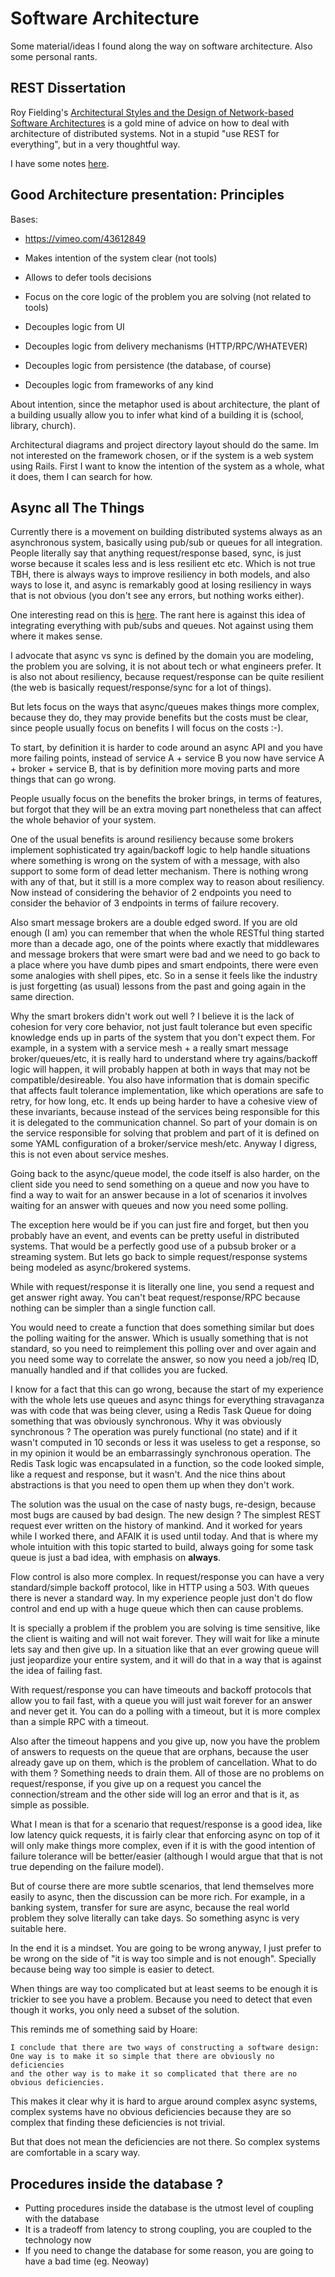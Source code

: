 # Software Architecture

Some material/ideas I found along the way on software architecture.
Also some personal rants.

## REST Dissertation

Roy Fielding's [Architectural Styles and the Design of Network-based Software Architectures](https://www.ics.uci.edu/~fielding/pubs/dissertation/top.htm)
is a gold mine of advice on how to deal with architecture of distributed systems.
Not in a stupid "use REST for everything", but in a very thoughtful way.

I have some notes [here](./articles/fielding-dissertation-rest.md).

## Good Architecture presentation: Principles

Bases:

* https://vimeo.com/43612849

* Makes intention of the system clear (not tools)
* Allows to defer tools decisions
* Focus on the core logic of the problem you are solving (not related to tools)
* Decouples logic from UI
* Decouples logic from delivery mechanisms (HTTP/RPC/WHATEVER)
* Decouples logic from persistence (the database, of course)
* Decouples logic from frameworks of any kind

About intention, since the metaphor used is about architecture, the plant of a building
usually allow you to infer what kind of a building it is (school, library, church).

Architectural diagrams and project directory layout should do the same. Im not interested
on the framework chosen, or if the system is a web system using Rails. First I want to
know the intention of the system as a whole, what it does, them I can search for how.


## Async all The Things

Currently there is a movement on building distributed systems always as an 
asynchronous system, basically using pub/sub or queues for all integration.
People literally say that anything request/response based, sync, is just
worse because it scales less and is less resilient etc etc. Which is not
true TBH, there is always ways to improve resiliency in both models, and also
ways to lose it, and async is remarkably good at losing resiliency in ways
that is not obvious (you don't see any errors, but nothing works either).

One interesting read on this is [here](https://cpitman.github.io/microservices/2018/03/25/microservice-antipattern-queue-explosion.html#.Y2KFmNLMIUE).
The rant here is against this idea of integrating everything with pub/subs and
queues. Not against using them where it makes sense.

I advocate that async vs sync is defined by the domain you are modeling,
the problem you are solving, it is not about tech or what engineers prefer.
It is also not about resiliency, because request/response can be quite resilient
(the web is basically request/response/sync for a lot of things).

But lets focus on the ways that async/queues makes things more complex, because
they do, they may provide benefits but the costs must be clear, since people
usually focus on benefits I will focus on the costs :-).

To start, by definition it is harder to code around an async API and you have
more failing points, instead of service A + service B you now have
service A + broker + service B, that is by definition more moving parts
and more things that can go wrong.

People usually focus on the benefits the broker brings, in terms of features,
but forgot that they will be an extra moving part nonetheless that can
affect the whole behavior of your system.

One of the usual benefits is around resiliency because some brokers implement
sophisticated try again/backoff logic to help handle situations where something
is wrong on the system of with a message, with also support to some form of
dead letter mechanism. There is nothing wrong with any of that, but it still
is a more complex way to reason about resiliency. Now instead of considering
the behavior of 2 endpoints you need to consider the behavior of 3 endpoints
in terms of failure recovery.

Also smart message brokers are a double edged sword. If you are old enough
(I am) you can remember that when the whole RESTful thing started more than
a decade ago, one of the points where exactly that middlewares and message
brokers that were smart were bad and we need to go back to a place where you
have dumb pipes and smart endpoints, there were even some analogies with
shell pipes, etc. So in a sense it feels like the industry is just forgetting
(as usual) lessons from the past and going again in the same direction.

Why the smart brokers didn't work out well ? I believe it is the lack of cohesion
for very core behavior, not just fault tolerance but even specific knowledge
ends up in parts of the system that you don't expect them. For example, in a
system with a service mesh + a really smart message broker/queues/etc, it is really hard
to understand where try agains/backoff logic will happen, it will probably
happen at both in ways that may not be compatible/desireable. You also have information
that is domain specific that affects fault tolerance implementation, like
which operations are safe to retry, for how long, etc. It ends up being
harder to have a cohesive view of these invariants, because instead of
the services being responsible for this it is delegated to the communication
channel. So part of your domain is on the service responsible for solving
that problem and part of it is defined on some YAML configuration of a
broker/service mesh/etc. Anyway I digress, this is not even about service meshes.

Going back to the async/queue model, the code itself is also harder,
on the client side you need to send something on a queue and now you have to
find a way to wait for an answer because in a lot of scenarios it
involves waiting for an answer with queues and now you need some polling.

The exception here would be if you can just fire and forget, but then you probably
have an event, and events can be pretty useful in distributed systems. That would be a perfectly
good use of a pubsub broker or a streaming system. But lets go back to simple
request/response systems being modeled as async/brokered systems.

While with request/response it is literally one line, you send a request and
get answer right away. You can't beat request/response/RPC because nothing
can be simpler than a single function call.

You would need to create a function that does something similar but does the
polling waiting for the answer. Which is usually something that is not standard,
so you need to reimplement this polling over and over again
and you need some way to correlate the answer, so now you need a job/req ID,
manually handled and if that collides you are fucked.

I know for a fact that this can go wrong, because the start of my experience with
the whole lets use queues and async things for everything stravaganza was with code
that was being clever, using a Redis Task Queue for doing something that was
obviously synchronous. Why it was obviously synchronous ? The operation was
purely functional (no state) and if it wasn't computed in 10 seconds or less
it was useless to get a response, so in my opinion it would be an embarrassingly
synchronous operation. The Redis Task logic was encapsulated in a function, so
the code looked simple, like a request and response, but it wasn't. And the nice
thins about abstractions is that you need to open them up when they don't work.

The solution was the usual on the case of nasty bugs, re-design, because most
bugs are caused by bad design. The new design ? The simplest REST request ever
written on the history of mankind. And it worked for years while I worked there,
and AFAIK it is used until today. And that is where my whole intuition with
this topic started to build, always going for some task queue is just a bad
idea, with emphasis on **always**.

Flow control is also more complex. In request/response you can have a very
standard/simple backoff protocol, like in HTTP using a 503.
With queues there is never a standard way. In my experience people just don't
do flow control and end up with a huge queue which then can cause problems.

It is specially a problem if the problem you are solving is time sensitive,
like the client is waiting and will not wait forever. They will wait for like
a minute lets say and then give up. In a situation like that an ever growing
queue will just jeopardize your entire system, and it will do that in a way
that is against the idea of failing fast.

With request/response you can have timeouts and backoff protocols that allow you
to fail fast, with a queue you will just wait forever for an answer and never
get it. You can do a polling with a timeout, but it is more complex than a
simple RPC with a timeout.

Also after the timeout happens and you give up, now you have the problem of
answers to requests on the queue that are orphans, because the user already
gave up on them, which is the problem of cancellation. What to do with them ?
Something needs to drain them. All of those are no problems on request/response,
if you give up on a request you cancel the connection/stream and the other
side will log an error and that is it, as simple as possible.

What I mean is that for a scenario that request/response is a good idea,
like low latency quick requests, it is fairly clear that enforcing async on
top of it will only make things more complex, even if it is with the good
intention of failure tolerance will be better/easier (although I would
argue that that is not true depending on the failure model).

But of course there are more subtle scenarios, that lend themselves more easily
to async, then the discussion can be more rich.
For example, in a banking system, transfer for sure are async,
because the real world problem they solve literally can take days.
So something async is very suitable here.

In the end it is a mindset. You are going to be wrong anyway, I just prefer to
be wrong on the side of "it is way too simple and is not enough".
Specially because being way too simple is easier to detect.

When things are way too complicated but at least seems to be enough it is
trickier to see you have a problem. Because you need to detect that even
though it works, you only need a subset of the solution.

This reminds me of something said by Hoare:

```
I conclude that there are two ways of constructing a software design:
One way is to make it so simple that there are obviously no deficiencies
and the other way is to make it so complicated that there are no obvious deficiencies.
```

This makes it clear why it is hard to argue around complex async systems,
complex systems have no obvious deficiencies because they are so complex that
finding these deficiencies is not trivial.

But that does not mean the deficiencies are not there.
So complex systems are comfortable in a scary way.


## Procedures inside the database ?

* Putting procedures inside the database is the utmost level of coupling with the database
* It is a tradeoff from latency to strong coupling, you are coupled to the technology now
* If you need to change the database for some reason, you are going to have a bad time (eg. Neoway)
